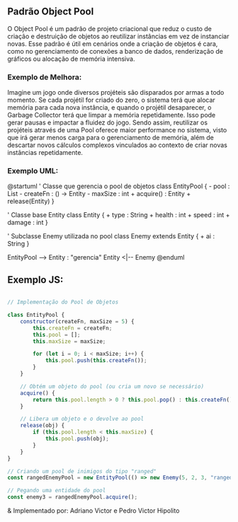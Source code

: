 ## Padrão Object Pool
O Object Pool é um padrão de projeto criacional que reduz o custo de criação e destruição de objetos ao reutilizar instâncias em vez de instanciar novas. Esse padrão é útil em cenários onde a criação de objetos é cara, como no gerenciamento de conexões a banco de dados, renderização de gráficos ou alocação de memória intensiva.

### Exemplo de Melhora:
Imagine um jogo onde diversos projéteis são disparados por armas a todo momento. Se cada projétil for criado do zero, o sistema terá que alocar memória para cada nova instância, e quando o projétil desaparecer, o Garbage Collector terá que limpar a memória repetidamente. Isso pode gerar pausas e impactar a fluidez do jogo. Sendo assim, reutilizar os projéteis através de uma Pool oferece maior performance no sistema, visto que irá gerar menos carga para o gerenciamento de memória, além de descartar novos cálculos complexos vinculados ao contexto de criar novas instâncias repetidamente.

### Exemplo UML:
@startuml
' Classe que gerencia o pool de objetos
class EntityPool {
    - pool : List<Entity>
    - createFn : () -> Entity
    - maxSize : int
    + acquire() : Entity
    + release(Entity)
}

' Classe base Entity
class Entity {
    + type : String
    + health : int
    + speed : int
    + damage : int
}

' Subclasse Enemy utilizada no pool
class Enemy extends Entity {
    + ai : String
}

EntityPool --> Entity : "gerencia"
Entity <|-- Enemy
@enduml


## Exemplo JS:

```js

// Implementação do Pool de Objetos

class EntityPool {
    constructor(createFn, maxSize = 5) {
        this.createFn = createFn; 
        this.pool = [];
        this.maxSize = maxSize;

        for (let i = 0; i < maxSize; i++) {
            this.pool.push(this.createFn());
        }
    }

    // Obtém um objeto do pool (ou cria um novo se necessário)
    acquire() {
        return this.pool.length > 0 ? this.pool.pop() : this.createFn();
    }

    // Libera um objeto e o devolve ao pool
    release(obj) {
        if (this.pool.length < this.maxSize) {
            this.pool.push(obj);
        }
    }
}

// Criando um pool de inimigos do tipo "ranged"
const rangedEnemyPool = new EntityPool(() => new Enemy(5, 2, 3, "ranged"), 3);

// Pegando uma entidade do pool
const enemy3 = rangedEnemyPool.acquire();

```

& Implementado por: Adriano Victor e Pedro Victor Hipolito
